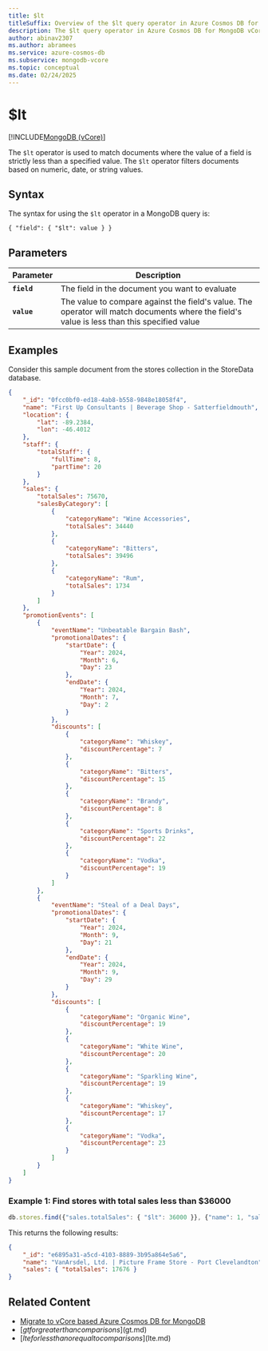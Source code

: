 ```yaml
---
title: $lt
titleSuffix: Overview of the $lt query operator in Azure Cosmos DB for MongoDB vCore
description: The $lt query operator in Azure Cosmos DB for MongoDB vCore matches documents where the value of field is less than a specified value
author: abinav2307
ms.author: abramees
ms.service: azure-cosmos-db
ms.subservice: mongodb-vcore
ms.topic: conceptual
ms.date: 02/24/2025
---
```


# $lt

[!INCLUDE[MongoDB (vCore)](~/reusable-content/ce-skilling/azure/includes/cosmos-db/includes/appliesto-mongodb-vcore.md)]

The `$lt` operator is used to match documents where the value of a field is strictly less than a specified value. The `$lt` operator filters documents based on numeric, date, or string values.

## Syntax

The syntax for using the `$lt` operator in a MongoDB query is:

```mongodb
{ "field": { "$lt": value } }
```

## Parameters

| Parameter | Description |
| --- | --- |
| **`field`** | The field in the document you want to evaluate|
| **`value`** | The value to compare against the field's value. The operator will match documents where the field's value is less than this specified value|

## Examples

Consider this sample document from the stores collection in the StoreData database.

```json
{
    "_id": "0fcc0bf0-ed18-4ab8-b558-9848e18058f4",
    "name": "First Up Consultants | Beverage Shop - Satterfieldmouth",
    "location": {
        "lat": -89.2384,
        "lon": -46.4012
    },
    "staff": {
        "totalStaff": {
            "fullTime": 8,
            "partTime": 20
        }
    },
    "sales": {
        "totalSales": 75670,
        "salesByCategory": [
            {
                "categoryName": "Wine Accessories",
                "totalSales": 34440
            },
            {
                "categoryName": "Bitters",
                "totalSales": 39496
            },
            {
                "categoryName": "Rum",
                "totalSales": 1734
            }
        ]
    },
    "promotionEvents": [
        {
            "eventName": "Unbeatable Bargain Bash",
            "promotionalDates": {
                "startDate": {
                    "Year": 2024,
                    "Month": 6,
                    "Day": 23
                },
                "endDate": {
                    "Year": 2024,
                    "Month": 7,
                    "Day": 2
                }
            },
            "discounts": [
                {
                    "categoryName": "Whiskey",
                    "discountPercentage": 7
                },
                {
                    "categoryName": "Bitters",
                    "discountPercentage": 15
                },
                {
                    "categoryName": "Brandy",
                    "discountPercentage": 8
                },
                {
                    "categoryName": "Sports Drinks",
                    "discountPercentage": 22
                },
                {
                    "categoryName": "Vodka",
                    "discountPercentage": 19
                }
            ]
        },
        {
            "eventName": "Steal of a Deal Days",
            "promotionalDates": {
                "startDate": {
                    "Year": 2024,
                    "Month": 9,
                    "Day": 21
                },
                "endDate": {
                    "Year": 2024,
                    "Month": 9,
                    "Day": 29
                }
            },
            "discounts": [
                {
                    "categoryName": "Organic Wine",
                    "discountPercentage": 19
                },
                {
                    "categoryName": "White Wine",
                    "discountPercentage": 20
                },
                {
                    "categoryName": "Sparkling Wine",
                    "discountPercentage": 19
                },
                {
                    "categoryName": "Whiskey",
                    "discountPercentage": 17
                },
                {
                    "categoryName": "Vodka",
                    "discountPercentage": 23
                }
            ]
        }
    ]
}
```

### Example 1: Find stores with total sales less than $36000

```javascript
db.stores.find({"sales.totalSales": { "$lt": 36000 }}, {"name": 1, "sales.totalSales": 1}, {"limit": 1})
```

This returns the following results:
```json
{
    "_id": "e6895a31-a5cd-4103-8889-3b95a864e5a6",
    "name": "VanArsdel, Ltd. | Picture Frame Store - Port Clevelandton",
    "sales": { "totalSales": 17676 }
}
```

## Related Content

- [Migrate to vCore based Azure Cosmos DB for MongoDB](https://aka.ms/migrate-to-azure-cosmosdb-for-mongodb-vcore)
- [$gt for greater than comparisons]($gt.md)
- [$lte for less than or equal to comparisons]($lte.md)
